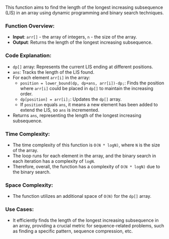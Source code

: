 This function aims to find the length of the longest increasing subsequence (LIS) in an array using dynamic programming and binary search techniques.

### Function Overview:
- **Input**: `arr[]` - the array of integers, `n` - the size of the array.
- **Output**: Returns the length of the longest increasing subsequence.

### Code Explanation:
- `dp[]` array: Represents the current LIS ending at different positions.
- `ans`: Tracks the length of the LIS found.
- For each element `arr[i]` in the array:
  - `position = lower_bound(dp, dp+ans, arr[i])-dp;`: Finds the position where `arr[i]` could be placed in `dp[]` to maintain the increasing order.
  - `dp[position] = arr[i];`: Updates the `dp[]` array.
  - If `position` equals `ans`, it means a new element has been added to extend the LIS, so `ans` is incremented.
- Returns `ans`, representing the length of the longest increasing subsequence.

### Time Complexity:
- The time complexity of this function is `O(N * logN)`, where `N` is the size of the array.
- The loop runs for each element in the array, and the binary search in each iteration has a complexity of `logN`.
- Therefore, overall, the function has a complexity of `O(N * logN)` due to the binary search.

### Space Complexity:
- The function utilizes an additional space of `O(N)` for the `dp[]` array.

### Use Cases:
- It efficiently finds the length of the longest increasing subsequence in an array, providing a crucial metric for sequence-related problems, such as finding a specific pattern, sequence compression, etc.




